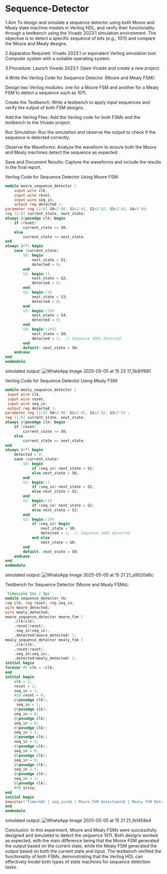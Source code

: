 # Sequence-Detector
1.Aim
To design and simulate a sequence detector using both Moore and Mealy state machine models in Verilog HDL, and verify their functionality through a testbench using the Vivado 2023.1 simulation environment. The objective is to detect a specific sequence of bits (e.g., 1011) and compare the Moore and Mealy designs.

2.Apparatus Required:
Vivado 2023.1 or equivalent Verilog simulation tool.
Computer system with a suitable operating system.

3.Procedure:
Launch Vivado 2023.1:
Open Vivado and create a new project.

4.Write the Verilog Code for Sequence Detector (Moore and Mealy FSM):

Design two Verilog modules:
one for a Moore FSM and another for a Mealy FSM to detect a sequence such as 1011.

Create the Testbench:
Write a testbench to apply input sequences and verify the output of both FSM designs.

Add the Verilog Files:
Add the Verilog code for both FSMs and the testbench to the Vivado project.

Run Simulation:
Run the simulation and observe the output to check if the sequence is detected correctly.

Observe the Waveforms:
Analyze the waveform to ensure both the Moore and Mealy machines detect the sequence as expected.

Save and Document Results:
Capture the waveforms and include the results in the final report.

Verilog Code for Sequence Detector Using Moore FSM:
```verilog
module moore_sequence_detector ( 
    input wire clk, 
    input wire reset, 
    input wire seq_in, 
    output reg detected );
parameter reg [2:0] S0=2'd0, S1=2'd1, S2=2'd2, S3=2'd3, S4=3'd4;
reg [2:0] current_state, next_state;
always @(posedge clk) begin
    if (reset)
        current_state <= S0;
    else
        current_state <= next_state;
end
always @(*) begin
    case (current_state)
        S0: begin
            next_state = S1;
            detected = 0;
        end
        S1: begin//1
            next_state = S2;
            detected = 0;
        end
        S2: begin//10
            next_state = S3;
            detected = 0;
        end
        S3: begin//100
            next_state = S4;
            detected = 0;
        end
        S4: begin//1001
            next_state = S0;
            detected = 1;  // Sequence 1001 detected
        end
        default: next_state = S0;
    endcase
end
endmodule
```
simulated output:
   ![WhatsApp Image 2025-05-05 at 15 23 17_5b81f661](https://github.com/user-attachments/assets/932900d4-c549-405b-8cb3-89ba72375cee)


Verilog Code for Sequence Detector Using Mealy FSM:
```verilog
module mealy_sequence_detector ( 
 input wire clk, 
 input wire reset, 
 input wire seq_in, 
 output reg detected ); 
parameter reg [1:0] S0=2'd0, S1=2'd1, S2=2'd2, S3=2'd3 ;
reg [1:0] current_state, next_state;
always @(posedge clk) begin
    if (reset)
        current_state <= S0;
    else
        current_state <= next_state;
end
always @(*) begin
    detected = 0;
    case (current_state)
        S0: begin
            if (seq_in) next_state = S1;
            else next_state = S0;
        end
        S1: begin//1
            if (seq_in) next_state = S1;
            else next_state = S2;
        end
        S2: begin//10
            if (seq_in) next_state = S1;
            else next_state = S3;
        end
        S3: begin//100
            if (seq_in) begin
                next_state = S0;
                detected = 1;  // Sequence 1001 detected
            end else
                next_state = S0;
        end
        default: next_state = S0;
    endcase
end
endmodule
```
simulated output:
   ![WhatsApp Image 2025-05-05 at 15 21 21_a9520d6c](https://github.com/user-attachments/assets/304bb4c2-206f-4647-af12-97bf48b85345)


Testbench for Sequence Detector (Moore and Mealy FSMs):
```verilog
`timescale 1ns / 1ps
module sequence_detector_tb;
reg clk; reg reset; reg seq_in;
wire moore_detected;
wire mealy_detected;
moore_sequence_detector moore_fsm (
    .clk(clk),
    .reset(reset),
    .seq_in(seq_in),
    .detected(moore_detected) );
mealy_sequence_detector mealy_fsm (
    .clk(clk),
    .reset(reset),
    .seq_in(seq_in),
    .detected(mealy_detected) );
initial begin
forever #5 clk = ~clk;
end
initial begin
    clk = 1;
    reset = 1;
    seq_in = 1;
    #20 reset = 0;
    @(posedge clk);
     seq_in = 1;
    @(posedge clk);
    seq_in = 0;
    @(posedge clk);
    seq_in = 0;
    @(posedge clk);
    seq_in = 1;
    @(posedge clk);
    seq_in = 1;
    @(posedge clk);
    seq_in = 0;
    @(posedge clk);
    seq_in = 0;
    @(posedge clk);
    seq_in = 1;
    @(posedge clk);
    seq_in = 1;
    @(posedge clk);
    #30 $stop;
end
initial begin
$monitor("Time=%0t | seq_in=%b | Moore FSM Detected=%b | Mealy FSM Detected=%b",$time, seq_in, moore_detected, mealy_detected);
end
endmodule
```
simulated output:
  ![WhatsApp Image 2025-05-05 at 15 21 21_fef458e4](https://github.com/user-attachments/assets/4cb407cb-e111-4036-a2f5-7ffb733a1c7a)

Conclusion:
In this experiment, Moore and Mealy FSMs were successfully designed and simulated to detect the sequence 1011. Both designs worked as expected, with the main difference being that the Moore FSM generated the output based on the current state, while the Mealy FSM generated the output based on both the current state and input. The testbench verified the functionality of both FSMs, demonstrating that the Verilog HDL can effectively model both types of state machines for sequence detection tasks.
